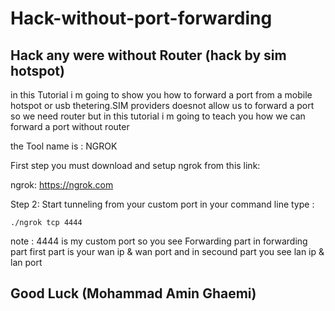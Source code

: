 # Hack-without-port-forwarding
## Hack any were without Router (hack by sim hotspot)

in this Tutorial i m going to show you how to forward a port
from a mobile hotspot or usb thetering.SIM providers
doesnot allow us to forward a port so we need router 
but in this tutorial i m going to teach you how we can forward a port without router

the Tool name is : NGROK

First step you must download and setup ngrok from this link:

ngrok: https://ngrok.com

Step 2: Start tunneling from your custom port
in your command line type :
```
./ngrok tcp 4444
```
note : 4444 is my custom port 
so you see Forwarding part 
in forwarding part first part is your wan ip & wan port and in secound part you see lan ip & lan port

## Good Luck (Mohammad Amin Ghaemi)
